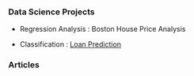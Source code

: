### Data Science Projects

* Regression Analysis : Boston House Price Analysis 

* Classification : [Loan Prediction](https://github.com/sanatdas/Loan_Prediction)



### Articles
